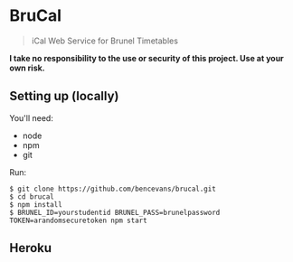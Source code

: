 # BruCal

> iCal Web Service for Brunel Timetables

**I take no responsibility to the use or security of this project. Use at your own risk.**

## Setting up (locally)

You'll need:

* node
* npm
* git

Run:

    $ git clone https://github.com/bencevans/brucal.git
    $ cd brucal
    $ npm install
    $ BRUNEL_ID=yourstudentid BRUNEL_PASS=brunelpassword TOKEN=arandomsecuretoken npm start

## Heroku
